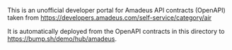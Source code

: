 This is an unofficial developer portal for Amadeus API contracts (OpenAPI) taken from <https://developers.amadeus.com/self-service/category/air>

It is automatically deployed from the OpenAPI contracts in this directory to <https://bump.sh/demo/hub/amadeus>.
